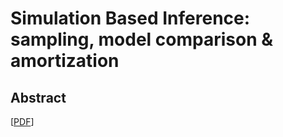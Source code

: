 # Simulation Based Inference: sampling, model comparison \& amortization

## Abstract
[[PDF](https://github.com/williamjameshandley/talks/raw/ras_sbi_2024/will_handley_ras_sbi_2024.pdf)] 
